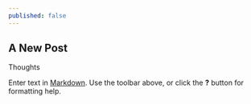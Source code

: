```yaml
---
published: false
---
```

## A New Post


Thoughts



Enter text in [Markdown](http://daringfireball.net/projects/markdown/). Use the toolbar above, or click the **?** button for formatting help.
